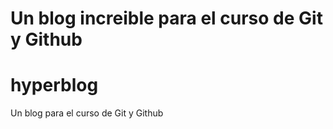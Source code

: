 

Un blog increible para el curso de Git y Github
=======
# hyperblog
Un blog para el curso de Git y Github

